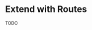 # Extend with Routes

<!--
https://github.com/tonic-foundation/data-api-example/blob/7ac7ae3ae6f0c78b9338d4b31da536d09052c237/packages/api/src/routes/api-v1/healthz.ts
-->

TODO
